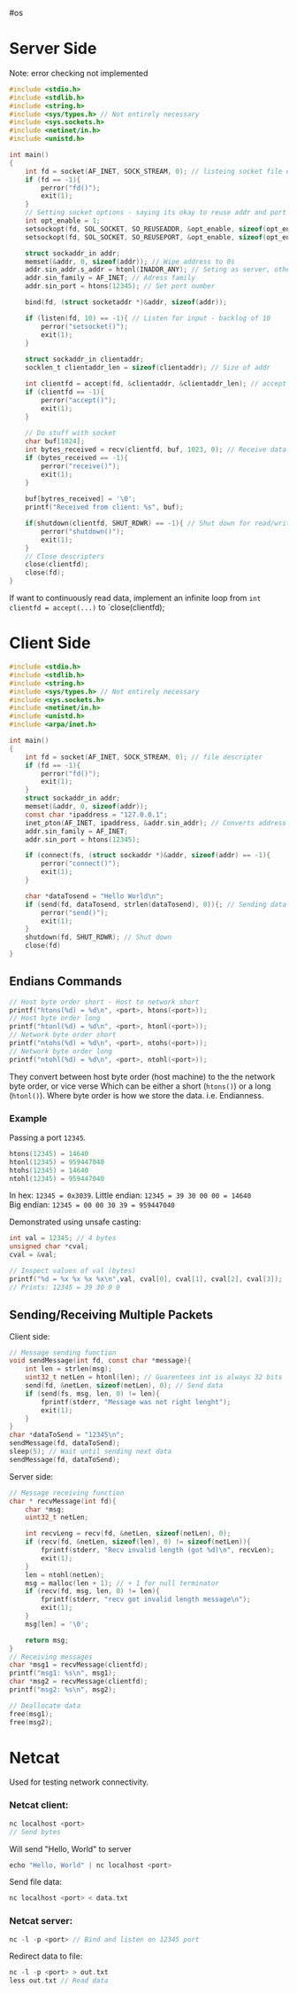 #os
# Server Side
Note: error checking not implemented
```c
#include <stdio.h>
#include <stdlib.h>
#include <string.h>
#include <sys/types.h> // Not entirely necessary
#include <sys.sockets.h> 
#include <netinet/in.h>
#include <unistd.h>

int main()
{
	int fd = socket(AF_INET, SOCK_STREAM, 0); // listeing socket file descripter
	if (fd == -1){
		perror("fd()");
		exit(1);
	}
	// Setting socket options - saying its okay to reuse addr and port
	int opt_enable = 1;
	setsockopt(fd, SOL_SOCKET, SO_REUSEADDR, &opt_enable, sizeof(opt_enable));
	setsockopt(fd, SOL_SOCKET, SO_REUSEPORT, &opt_enable, sizeof(opt_enable));

	struct sockaddr_in addr;
	memset(&addr, 0, sizeof(addr)); // Wipe address to 0s
	addr.sin_addr.s_addr = htonl(INADDR_ANY); // Seting as server, others connect to us
	addr.sin_family = AF_INET; // Adress family
	addr.sin_port = htons(12345); // Set port number

	bind(fd, (struct socketaddr *)&addr, sizeof(addr));

	if (listen(fd, 10) == -1){ // Listen for input - backlog of 10
		perror("setsocket()");
		exit(1);
	}
	
	struct sockaddr_in clientaddr;
	socklen_t clientaddr_len = sizeof(clientaddr); // Size of addr

	int clientfd = accept(fd, &clientaddr, &clientaddr_len); // accept
	if (clientfd == -1){
		perror("accept()");
		exit(1);
	}
	
	// Do stuff with socket
	char buf[1024];
	int bytes_received = recv(clientfd, buf, 1023, 0); // Receive data
	if (bytes_received == -1){
		perror("receive()");
		exit(1);
	}
	
	buf[bytres_received] = '\0';
	printf("Received from client: %s", buf);

	if(shutdown(clientfd, SHUT_RDWR) == -1){ // Shut down for read/write
		perror("shutdown()");
		exit(1);
	}
	// Close descripters
	close(clientfd); 
	close(fd);
}
```
If want to continuously read data, implement an infinite loop from `int clientfd = accept(...)` to `close(clientfd);

# Client Side
```c
#include <stdio.h>
#include <stdlib.h>
#include <string.h>
#include <sys/types.h> // Not entirely necessary
#include <sys.sockets.h> 
#include <netinet/in.h>
#include <unistd.h>
#include <arpa/inet.h>

int main()
{
	int fd = socket(AF_INET, SOCK_STREAM, 0); // file descripter
	if (fd == -1){
		perror("fd()");
		exit(1);
	}
	struct sockaddr_in addr;
	memset(&addr, 0, sizeof(addr));
	const char *ipaddress = "127.0.0.1";
	inet_pton(AF_INET, ipaddress, &addr.sin_addr); // Converts address and stores in addr.sin_addr
	addr.sin_family = AF_INET;
	addr.sin_port = htons(12345);

	if (connect(fs, (struct sockaddr *)&addr, sizeof(addr) == -1){ 
		perror("connect()");
		exit(1);
	} 

	char *dataTosend = "Hello World\n";
	if (send(fd, dataTosend, strlen(dataTosend), 0)){; // Sending data
		perror("send()");
		exit(1);
	}
	shutdown(fd, SHUT_RDWR); // Shut down
	close(fd)
}
```
## Endians Commands
```c
// Host byte order short - Host to network short
printf("htons(%d) = %d\n", <port>, htons(<port>)); 
// Host byte order long
printf("htonl(%d) = %d\n", <port>, htonl(<port>)); 
// Network byte order short 
printf("ntohs(%d) = %d\n", <port>, ntohs(<port>));
// Network byte order long
printf("ntohl(%d) = %d\n", <port>, ntohl(<port>));
```
They convert between host byte order (host machine) to the the network byte order, or vice verse Which can be either a short (`htons()`) or a long (`htonl()`).
Where byte order is how we store the data. i.e. Endianness. 
### Example
Passing a port `12345`. 
```c
htons(12345) = 14640
htonl(12345) = 959447040
htohs(12345) = 14640
ntohl(12345) = 959447040
```
In hex:  `12345 = 0x3039`. 
Little endian: `12345 = 39 30 00 00 = 14640`  
Big endian:    `12345 = 00 00 30 39 = 959447040` 

Demonstrated using unsafe casting:
```c
int val = 12345; // 4 bytes
unsigned char *cval;
cval = &val;

// Inspect values of val (bytes)
printf("%d = %x %x %x %x\n",val, cval[0], cval[1], cval[2], cval[3]);
// Prints: 12345 = 39 30 0 0
```
## Sending/Receiving Multiple Packets
Client side:
```c
// Message sending function
void sendMessage(int fd, const char *message){
	int len = strlen(msg);
	uint32_t netLen = htonl(len); // Guarentees int is always 32 bits
	send(fd, &netLen, sizeof(netLen), 0); // Send data
	if (send(fs, msg, len, 0) != len){
		fprintf(stderr, "Message was not right lenght");
		exit(1);
	}
}
char *dataToSend = "12345\n";
sendMessage(fd, dataToSend);
sleep(5); // Wait until sending next data
sendMessage(fd, dataToSend);
```
Server side:
```c
// Message receiving function
char * recvMessage(int fd){
	char *msg;
	uint32_t netLen;

	int recvLeng = recv(fd, &netLen, sizeof(netLen), 0);
	if (recv(fd, &netLen, sizeof(len), 0) != sizeof(netLen)){
		fprintf(stderr, "Recv invalid length (got %d)\n", recvLen);
		exit(1);
	}
	len = ntohl(netLen);
	msg = malloc(len + 1); // + 1 for null terminator
	if (recv(fd, msg, len, 0) != len){
		fprintf(stderr, "recv got invalid length message\n");
		exit(1);
	}
	msg[len] = '\0';

	return msg;
}
// Receiving messages
char *msg1 = recvMessage(clientfd);
printf("msg1: %s\n", msg1);
char *msg2 = recvMessage(clientfd);
printf("msg2: %s\n", msg2);

// Deallocate data
free(msg1);
free(msg2);
```
# Netcat
Used for testing network connectivity.
### Netcat client:
```c
nc localhost <port>
// Send bytes
```
Will send "Hello, World" to server
```c
echo "Hello, World" | nc localhost <port>
```
Send file data:
```c
nc localhost <port> < data.txt
```
### Netcat server:
```c
nc -l -p <port> // Bind and listen on 12345 port
```
Redirect data to file:
```c
nc -l -p <port> > out.txt
less out.txt // Read data
```